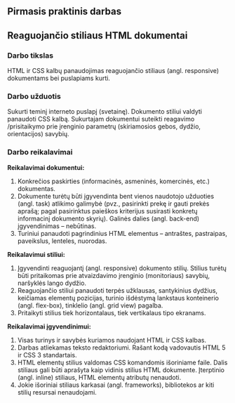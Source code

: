 ## Pirmasis praktinis darbas
## Reaguojančio stiliaus HTML dokumentai
### Darbo tikslas
HTML ir CSS kalbų panaudojimas reaguojančio stiliaus (angl. responsive) dokumentams bei puslapiams kurti.
### Darbo užduotis
Sukurti teminį interneto puslapį (svetainę). Dokumento stiliui valdyti panaudoti CSS kalbą. Sukurtajam dokumentui suteikti
reagavimo /prisitaikymo prie įrenginio parametrų (skiriamosios gebos, dydžio, orientacijos) savybių.
### Darbo reikalavimai
**Reikalavimai dokumentui:**
1. Konkrečios paskirties (informacinės, asmeninės, komercinės, etc.) dokumentas.
2. Dokumente turėtų būti įgyvendinta bent vienos naudotojo užduoties (angl. task) atlikimo galimybė (pvz., pasirinkti prekę ir gauti prekės
aprašą; pagal pasirinktus paieškos kriterijus susirasti konkretų informacinį dokumento skyrių). Galinės dalies (angl. back-end) įgyvendinimas – nebūtinas.
3. Turiniui panaudoti pagrindinius HTML elementus – antraštes, pastraipas, paveikslus, lenteles, nuorodas.

**Reikalavimui stiliui:**
1. Įgyvendinti reaguojantį (angl. responsive) dokumento stilių. Stilius turėtų būti pritaikomas prie atvaizdavimo įrenginio (monitoriaus)
savybių, naršyklės lango dydžio.
2. Reaguojančio stiliui panaudoti terpės užklausas, santykinius dydžius, keičiamas elementų pozicijas, turinio išdėstymą lankstaus konteinerio
(angl. flex-box), tinklelio (angl. grid view) pagalba.
3. Pritaikyti stilius tiek horizontalaus, tiek vertikalaus tipo ekranams.

**Reikalavimai įgyvendinimui:**
1. Visas turinys ir savybės kuriamos naudojant HTML ir CSS kalbas.
2. Darbas atliekamas teksto redaktoriumi. Rašant kodą vadovautis HTML 5 ir CSS 3 standartais.
3. HTML elementų stilius valdomas CSS komandomis išoriniame faile. Dalis stiliaus gali būti aprašyta kaip vidinis stilius HTML dokumente.
Įterptinio (angl. inline) stiliaus, HTML elementų atributų nenaudoti.
4. Jokie išoriniai stiliaus karkasai (angl. frameworks), bibliotekos ar kiti stilių resursai nenaudojami.

